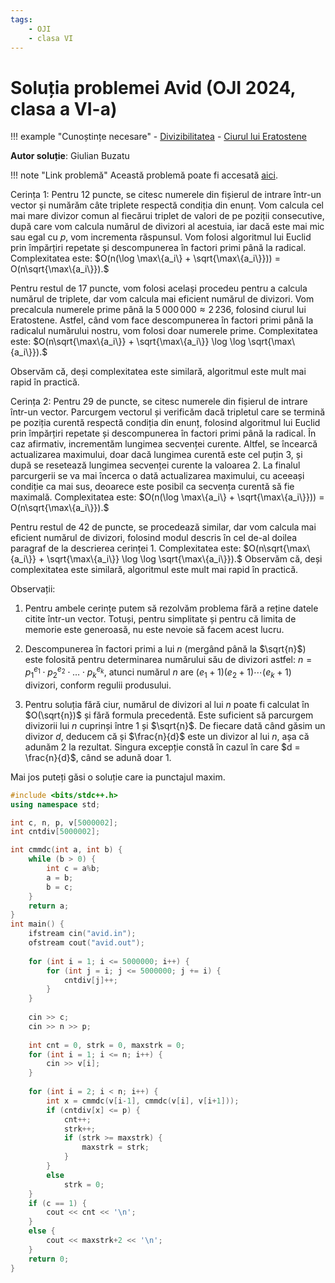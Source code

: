 ```yaml
---
tags:
    - OJI
    - clasa VI
---
```


# Soluția problemei Avid (OJI 2024, clasa a VI-a)

!!! example "Cunoștințe necesare"
    - [Divizibilitatea](https://edu.roalgo.ro/usor/divisibility/)
    - [Ciurul lui Eratostene](https://edu.roalgo.ro/usor/sieve/)

**Autor soluție**: Giulian Buzatu

!!! note "Link problemă"
    Această problemă poate fi accesată [aici](https://kilonova.ro/problems/2514/).

Cerința 1: Pentru 12 puncte, se citesc numerele din fișierul de intrare într-un vector și numărăm câte triplete respectă condiția din enunț. Vom calcula cel mai mare divizor comun al fiecărui triplet de valori de pe poziții consecutive, după care vom calcula numărul de divizori al acestuia, iar dacă este mai mic sau egal cu $p$, vom incrementa răspunsul. Vom folosi algoritmul lui Euclid prin împărțiri repetate și descompunerea în factori primi până la radical. Complexitatea este: $O(n(\log \max\{a_i\} + \sqrt{\max\{a_i\}})) = O(n\sqrt{\max\{a_i\}}).$

Pentru restul de 17 puncte, vom folosi același procedeu pentru a calcula numărul de triplete, dar vom calcula mai eficient numărul de divizori. Vom precalcula numerele prime până la $5\,000\,000 \approx 2\,236$, folosind ciurul lui Eratostene. Astfel, când vom face descompunerea în factori primi până la radicalul numărului nostru, vom folosi doar numerele prime. Complexitatea este: $O(n\sqrt{\max\{a_i\}} + \sqrt{\max\{a_i\}} \log \log \sqrt{\max\{a_i\}}).$

Observăm că, deși complexitatea este similară, algoritmul este mult mai rapid în practică.

Cerința 2: Pentru 29 de puncte, se citesc numerele din fișierul de intrare într-un vector. Parcurgem vectorul și verificăm dacă tripletul care se termină pe poziția curentă respectă condiția din enunț, folosind algoritmul lui Euclid prin împărțiri repetate și descompunerea în factori primi până la radical. În caz afirmativ, incrementăm lungimea secvenței curente. Altfel, se încearcă actualizarea maximului, doar dacă lungimea curentă este cel puțin 3, și după se resetează lungimea secvenței curente la valoarea 2. La finalul parcurgerii se va mai încerca o dată actualizarea maximului, cu aceeași condiție ca mai sus, deoarece este posibil ca secvența curentă să fie maximală. Complexitatea este: $O(n(\log \max\{a_i\} + \sqrt{\max\{a_i\}})) = O(n\sqrt{\max\{a_i\}}).$

Pentru restul de 42 de puncte, se procedează similar, dar vom calcula mai eficient numărul de divizori, folosind modul descris în cel de-al doilea paragraf de la descrierea cerinței 1. Complexitatea este: $O(n\sqrt{\max\{a_i\}} + \sqrt{\max\{a_i\}} \log \log \sqrt{\max\{a_i\}}).$ Observăm că, deși complexitatea este similară, algoritmul este mult mai rapid în practică.

Observații:

1. Pentru ambele cerințe putem să rezolvăm problema fără a reține datele citite într-un vector. Totuși, pentru simplitate și pentru că limita de memorie este generoasă, nu este nevoie să facem acest lucru.

2. Descompunerea în factori primi a lui $n$ (mergând până la $\sqrt{n}$) este folosită pentru determinarea numărului său de divizori astfel: $n = p_1^{e_1} \cdot p_2^{e_2} \cdot \ldots \cdot p_k^{e_k},$ atunci numărul $n$ are $(e_1 + 1)(e_2 + 1) \cdots (e_k + 1)$ divizori, conform regulii produsului.

3. Pentru soluția fără ciur, numărul de divizori al lui $n$ poate fi calculat în $O(\sqrt{n})$ și fără formula precedentă. Este suficient să parcurgem divizorii lui $n$ cuprinși între $1$ și $\sqrt{n}$. De fiecare dată când găsim un divizor $d$, deducem că și $\frac{n}{d}$ este un divizor al lui $n$, așa că adunăm $2$ la rezultat. Singura excepție constă în cazul în care $d = \frac{n}{d}$, când se adună doar $1$.

Mai jos puteți găsi o soluție care ia punctajul maxim.

```cpp
#include <bits/stdc++.h>
using namespace std;

int c, n, p, v[5000002];
int cntdiv[5000002];

int cmmdc(int a, int b) {
    while (b > 0) {
        int c = a%b;
        a = b;
        b = c;
    }
    return a; 
}
int main() {
    ifstream cin("avid.in");
    ofstream cout("avid.out");
    
    for (int i = 1; i <= 5000000; i++) {
        for (int j = i; j <= 5000000; j += i) {
            cntdiv[j]++;
        }
    }
            
    cin >> c;
    cin >> n >> p;
    
    int cnt = 0, strk = 0, maxstrk = 0;
    for (int i = 1; i <= n; i++) {
        cin >> v[i];
    }
    
    for (int i = 2; i < n; i++) {
        int x = cmmdc(v[i-1], cmmdc(v[i], v[i+1]));
        if (cntdiv[x] <= p) {
            cnt++;
            strk++;
            if (strk >= maxstrk) {
                maxstrk = strk;
            }
        }
        else
            strk = 0;
    }
    if (c == 1) {
        cout << cnt << '\n';
    }
    else {
        cout << maxstrk+2 << '\n';
    }
    return 0;
}
```
